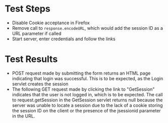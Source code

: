 # Test Steps
* Disable Cookie acceptance in Firefox
* Remove call to `response.encodeURL`,
    which would add the session ID as a URL parameter if called
* Start server, enter credentials and follow the links

# Test Results
* POST request made by submitting the form returns an HTML page indicating that login was successful.
    This is to be expected, as the Login servlet creates the session
* The following GET request made by clicking the link to "GetSession" indicates that the user is not
    logged in, which is to be expected. The call to request.getSession in the GetSession servlet
    returns null because the server was unable to locate a session due to the lack of a cookie storing
    the session ID on the client or the presence of the jsessionid parameter in the URL.
